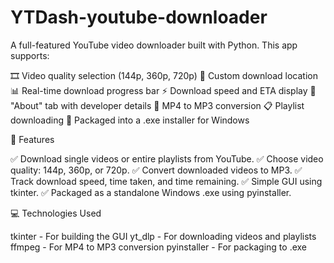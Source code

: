 ﻿# YTDash-youtube-downloader
 
A full-featured YouTube video downloader built with Python. This app supports:

  🎞️ Video quality selection (144p, 360p, 720p)
  📂 Custom download location
  📊 Real-time download progress bar
  ⚡ Download speed and ETA display
  📃 "About" tab with developer details
  🔁 MP4 to MP3 conversion
  📋 Playlist downloading
  💾 Packaged into a .exe installer for Windows
  
  📌 Features

  ✅ Download single videos or entire playlists from YouTube.
  ✅ Choose video quality: 144p, 360p, or 720p.
  ✅ Convert downloaded videos to MP3.
  ✅ Track download speed, time taken, and time remaining.
  ✅ Simple GUI using tkinter.
  ✅ Packaged as a standalone Windows .exe using pyinstaller.
  
  💻 Technologies Used
  
  tkinter - For building the GUI
  yt_dlp - For downloading videos and playlists
  ffmpeg - For MP4 to MP3 conversion
  pyinstaller - For packaging to .exe

